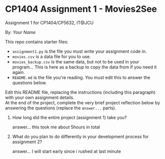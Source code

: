 # CP1404 Assignment 1 - Movies2See

Assignment 1 for CP1404/CP5632, IT@JCU

By: _Your Name_

This repo contains starter files:  

- `assignment1.py` is the file you must write your assignment code in.
- `movies.csv` is a data file for you to use.  
- `movies_backup.csv` is the same data, but not to be used in your program... This is here as a backup to copy the data from if you need it again.
- `README.md` is the file you're reading. You must edit this to answer the questions below.

Edit this README file, replacing the instructions (including this paragraph) with your own assignment details.  
At the end of the project, complete the very brief project reflection below by answering the questions (replace
the `answer...` parts).

1. How long did the entire project (assignment 1) take you?

    answer...
   this took me about 5hours in total

3. What do you plan to do differently in your development process for assignment 2?

    answer...
   I will start early since i rushed at last minute
